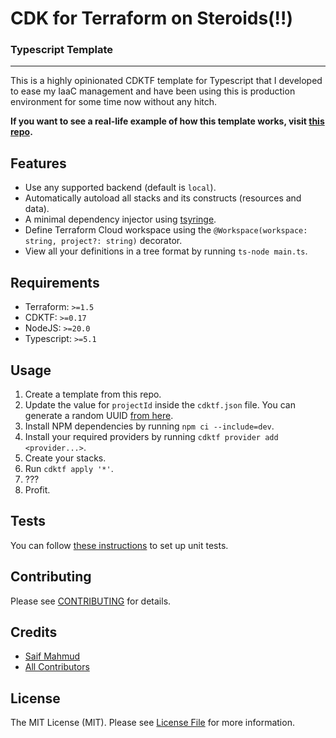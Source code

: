 # CDK for Terraform on Steroids(!!)
### Typescript Template

---

This is a highly opinionated CDKTF template for Typescript that I developed to ease my IaaC management
and have been using this is production environment for some time now without any hitch.

**If you want to see a real-life example of how this template works,
visit [this repo](https://github.com/sikhlana/terraform).**


## Features

- Use any supported backend (default is `local`).
- Automatically autoload all stacks and its constructs (resources and data).
- A minimal dependency injector using [tsyringe](https://github.com/microsoft/tsyringe).
- Define Terraform Cloud workspace using the `@Workspace(workspace: string, project?: string)` decorator.
- View all your definitions in a tree format by running `ts-node main.ts`.

## Requirements
- Terraform: `>=1.5`
- CDKTF: `>=0.17`
- NodeJS: `>=20.0`
- Typescript: `>=5.1`


## Usage

1. Create a template from this repo.
2. Update the value for `projectId` inside the `cdktf.json` file.
   You can generate a random UUID [from here](https://www.uuidgenerator.net/version4).
3. Install NPM dependencies by running `npm ci --include=dev`.
4. Install your required providers by running `cdktf provider add <provider...>`.
5. Create your stacks.
6. Run `cdktf apply '*'`.
7. ???
8. Profit.


## Tests

You can follow [these instructions](https://developer.hashicorp.com/terraform/cdktf/test/unit-tests) to set up unit tests.


## Contributing

Please see [CONTRIBUTING](CONTRIBUTING.md) for details.

## Credits

- [Saif Mahmud](https://github.com/sikhlana)
- [All Contributors](../../contributors)

## License

The MIT License (MIT). Please see [License File](LICENSE) for more information.
